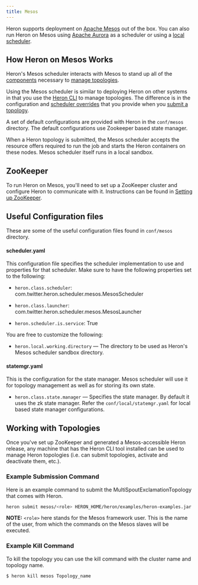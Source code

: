```yaml
---
title: Mesos
---
```


Heron supports deployment on [Apache Mesos](http://mesos.apache.org/) out of
the box. You can also run Heron on Mesos using [Apache Aurora](../aurora) as
a scheduler or using a [local scheduler](../local).

## How Heron on Mesos Works

Heron's Mesos scheduler interacts with Mesos to stand up all of the
[components](../../../../concepts/architecture) necessary to [manage
topologies](../../../heron-cli).

Using the Mesos scheduler is similar to deploying Heron on other systems in
that you use the [Heron CLI](../../heron-cli) to manage topologies. The
difference is in the configuration and [scheduler
overrides](../../heron-cli#submitting-a-topology) that you provide when
you [submit a topology](../../heron-cli#submitting-a-topology).

A set of default configurations are provided with Heron in the `conf/mesos` directory. 
The default configurations use Zookeeper based state manager. 

When a Heron topology is submitted, the Mesos scheduler accepts the resource offers required to run the job and starts
the Heron containers on these nodes. Mesos scheduler itself runs in a local sandbox.

## ZooKeeper

To run Heron on Mesos, you'll need to set up a ZooKeeper cluster and configure
Heron to communicate with it. Instructions can be found in [Setting up
ZooKeeper](../../statemanagers/zookeeper).

## Useful Configuration files

These are some of the useful configuration files found in `conf/mesos` directory.

#### scheduler.yaml

This configuration file specifies the scheduler implementation to use and 
properties for that scheduler. Make sure to have the following properties set to the following:

* `heron.class.scheduler`: com.twitter.heron.scheduler.mesos.MesosScheduler

* `heron.class.launcher`: com.twitter.heron.scheduler.mesos.MesosLauncher

* `heron.scheduler.is.service`: True

You are free to customize the following:

* `heron.local.working.directory` &mdash; The directory to be used as
  Heron's Mesos scheduler sandbox directory.
  
#### statemgr.yaml

This is the configuration for the state manager. Mesos scheduler will use it for topology management as well as for 
storing its own state.

* `heron.class.state.manager` &mdash; Specifies the state manager. 
   By default it uses the zk state manager. Refer the `conf/local/statemgr.yaml` for local
   based state manager configurations.

## Working with Topologies

Once you've set up ZooKeeper and generated a Mesos-accessible Heron release,
any machine that has the Heron CLI tool installed can be used to manage Heron
topologies (i.e. can submit topologies, activate and deactivate them, etc.).

### Example Submission Command 

Here is an example command to submit the MultiSpoutExclamationTopology that comes with Heron.

```bash
heron submit mesos/<role> HERON_HOME/heron/examples/heron-examples.jar com.twitter.heron.examples.MultiSpoutExclamationTopology Topology_name
```

**NOTE:** `<role>` here stands for the Mesos framework user. This is the name of the user, from which the commands on 
the Mesos slaves will be executed. 

### Example Kill Command 

To kill the topology you can use the kill command with the cluster name and topology name.

```bash
$ heron kill mesos Topology_name
```
